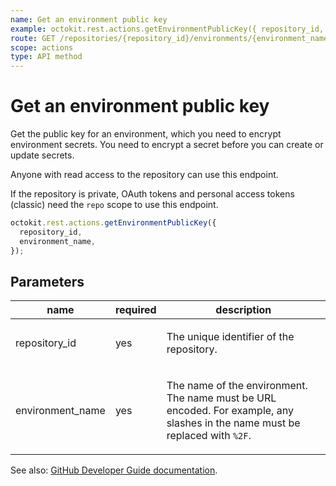 ```yaml
---
name: Get an environment public key
example: octokit.rest.actions.getEnvironmentPublicKey({ repository_id, environment_name })
route: GET /repositories/{repository_id}/environments/{environment_name}/secrets/public-key
scope: actions
type: API method
---
```


# Get an environment public key

Get the public key for an environment, which you need to encrypt environment
secrets. You need to encrypt a secret before you can create or update secrets.

Anyone with read access to the repository can use this endpoint.

If the repository is private, OAuth tokens and personal access tokens (classic) need the `repo` scope to use this endpoint.

```js
octokit.rest.actions.getEnvironmentPublicKey({
  repository_id,
  environment_name,
});
```

## Parameters

<table>
  <thead>
    <tr>
      <th>name</th>
      <th>required</th>
      <th>description</th>
    </tr>
  </thead>
  <tbody>
    <tr><td>repository_id</td><td>yes</td><td>

The unique identifier of the repository.

</td></tr>
<tr><td>environment_name</td><td>yes</td><td>

The name of the environment. The name must be URL encoded. For example, any slashes in the name must be replaced with `%2F`.

</td></tr>
  </tbody>
</table>

See also: [GitHub Developer Guide documentation](https://docs.github.com/rest/actions/secrets#get-an-environment-public-key).
